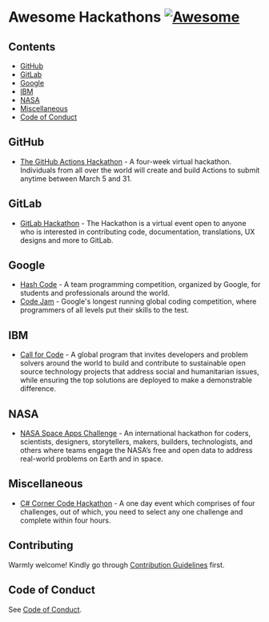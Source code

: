 # Awesome Hackathons [![Awesome](https://awesome.re/badge-flat.svg)](https://awesome.re)

## Contents

* [GitHub](#github)
* [GitLab](#gitlab)
* [Google](#google)
* [IBM](#ibm)
* [NASA](#nasa)
* [Miscellaneous](#miscellaneous)
* [Code of Conduct](#code-of-conduct)

## GitHub
* [The GitHub Actions Hackathon](https://www.githubhackathon.com/) - A four-week virtual hackathon. Individuals from all over the world will create and build Actions to submit anytime between March 5 and 31.

## GitLab
* [GitLab Hackathon](https://about.gitlab.com/community/hackathon/) - The Hackathon is a virtual event open to anyone who is interested in contributing code, documentation, translations, UX designs and more to GitLab.

## Google
* [Hash Code](https://codingcompetitions.withgoogle.com/hashcode/) - A team programming competition, organized by Google, for students and professionals around the world.
* [Code Jam](https://codingcompetitions.withgoogle.com/codejam) - Google's longest running global coding competition, where programmers of all levels put their skills to the test.

## IBM
* [Call for Code](https://developer.ibm.com/callforcode/) - A global program that invites developers and problem solvers around the world to build and contribute to sustainable open source technology projects that address social and humanitarian issues, while ensuring the top solutions are deployed to make a demonstrable difference.

## NASA
* [NASA Space Apps Challenge](https://www.spaceappschallenge.org/) - An international hackathon for coders, scientists, designers, storytellers, makers, builders, technologists, and others where teams engage the NASA’s free and open data to address real-world problems on Earth and in space.

## Miscellaneous
* [C# Corner Code Hackathon](https://www.c-sharpcorner.com/events/c-sharp-corner-code-hackathon) - A one day event which comprises of four challenges, out of which, you need to select any one challenge and complete within four hours.

## Contributing

Warmly welcome! Kindly go through [Contribution Guidelines](CONTRIBUTING.md) first.

## Code of Conduct

See [Code of Conduct](CODE-OF-CONDUCT.md).

